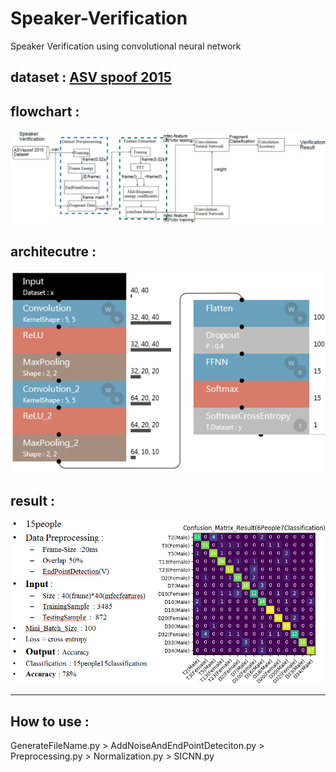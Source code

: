 # Speaker-Verification
Speaker Verification using convolutional neural network

## dataset : [ASV spoof 2015](https://drive.google.com/open?id=10iM40Z2WVLTBZ_QxSYpmdCiHNR7-K6oz)

## flowchart : 
![](/image/flowchart.png)

## architecutre :  
![](/image/architecture.png)

## result : 
![](/image/result.PNG)

***

## How to use : 
GenerateFileName.py > AddNoiseAndEndPointDeteciton.py > Preprocessing.py > Normalization.py > SICNN.py
